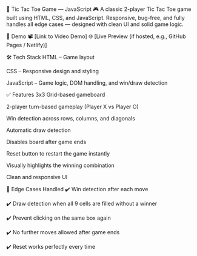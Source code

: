 🧠 Tic Tac Toe Game — JavaScript
🎮 A classic 2-player Tic Tac Toe game built using HTML, CSS, and JavaScript.
Responsive, bug-free, and fully handles all edge cases — designed with clean UI and solid game logic.

🚀 Demo
📽️ [Link to Video Demo]
🌐 [Live Preview (if hosted, e.g., GitHub Pages / Netlify)]

🛠️ Tech Stack
HTML – Game layout

CSS – Responsive design and styling

JavaScript – Game logic, DOM handling, and win/draw detection

✅ Features
3x3 Grid-based gameboard

2-player turn-based gameplay (Player X vs Player O)

Win detection across rows, columns, and diagonals

Automatic draw detection

Disables board after game ends

Reset button to restart the game instantly

Visually highlights the winning combination

Clean and responsive UI

🧪 Edge Cases Handled
✔️ Win detection after each move

✔️ Draw detection when all 9 cells are filled without a winner

✔️ Prevent clicking on the same box again

✔️ No further moves allowed after game ends

✔️ Reset works perfectly every time


